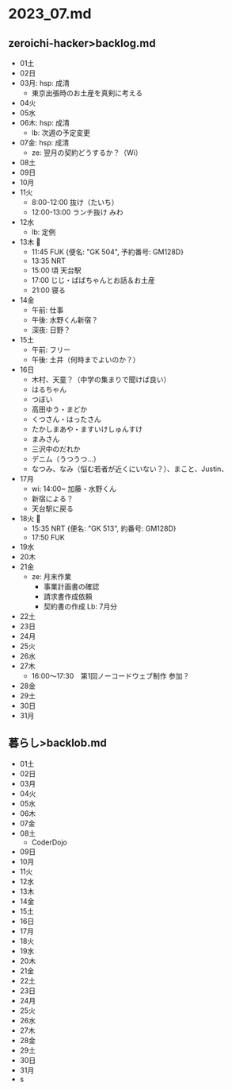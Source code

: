 # 2023_07.md
## zeroichi-hacker>backlog.md
- 01土
- 02日
- 03月: hsp: 成清
  - 東京出張時のお土産を真剣に考える
- 04火
- 05水
- 06木: hsp: 成清
  - lb: 次週の予定変更
- 07金: hsp: 成清
  - ze: 翌月の契約どうするか？（Wi）
- 08土
- 09日
- 10月
- 11火
  - 8:00-12:00 抜け（たいち）
  - 12:00-13:00 ランチ抜け みわ
- 12水
  - lb: 定例
- 13木 🛫
  - 11:45 FUK {便名: "GK 504", 予約番号: GM128D}
  - 13:35 NRT
  - 15:00 頃 天台駅
  - 17:00 じじ・ばばちゃんとお話＆お土産
  - 21:00 寝る
- 14金
  - 午前: 仕事
  - 午後: 水野くん新宿？
  - 深夜: 日野？
- 15土
  - 午前: フリー
  - 午後: 土井（何時までよいのか？）
- 16日
  - 木村、天童？（中学の集まりで聞けば良い）
  - はるちゃん
  - つぼい
  - 高田ゆう・まどか
  - くつさん・はったさん
  - たかしまあや・ますいけしゅんすけ
  - まみさん
  - 三沢中のだれか
  - デニム（うつうつ...）
  - なつみ、なみ（悩む若者が近くにいない？）、まこと、Justin、
- 17月
  - wi: 14:00~ 加藤・水野くん
  - 新宿による？
  - 天台駅に戻る
- 18火 🛫
  - 15:35 NRT {便名: "GK 513", 約番号: GM128D}
  - 17:50 FUK
- 19水
- 20木
- 21金
  - ze: 月末作業
    - 事業計画書の確認
    - 請求書作成依頼
    - 契約書の作成 Lb: 7月分
- 22土
- 23日
- 24月
- 25火
- 26水
- 27木
  - 16:00〜17:30　第1回ノーコードウェブ制作 参加？
- 28金
- 29土
- 30日
- 31月

## 暮らし>backlob.md
- 01土
- 02日
- 03月
- 04火
- 05水
- 06木
- 07金
- 08土
  - CoderDojo
- 09日
- 10月
- 11火
- 12水
- 13木
- 14金
- 15土
- 16日
- 17月
- 18火
- 19水
- 20木
- 21金
- 22土
- 23日
- 24月
- 25火
- 26水
- 27木
- 28金
- 29土
- 30日
- 31月
- s